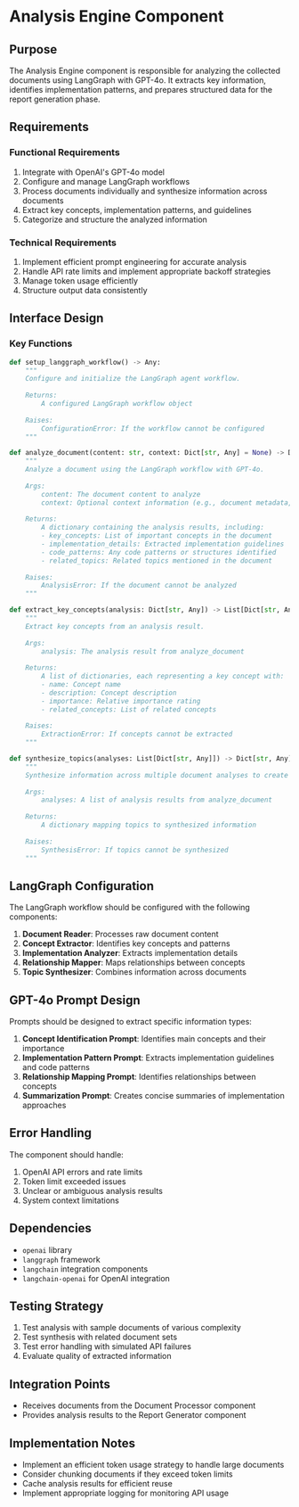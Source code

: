 # Analysis Engine Component

## Purpose
The Analysis Engine component is responsible for analyzing the collected documents using LangGraph with GPT-4o. It extracts key information, identifies implementation patterns, and prepares structured data for the report generation phase.

## Requirements

### Functional Requirements
1. Integrate with OpenAI's GPT-4o model
2. Configure and manage LangGraph workflows
3. Process documents individually and synthesize information across documents
4. Extract key concepts, implementation patterns, and guidelines
5. Categorize and structure the analyzed information

### Technical Requirements
1. Implement efficient prompt engineering for accurate analysis
2. Handle API rate limits and implement appropriate backoff strategies
3. Manage token usage efficiently
4. Structure output data consistently

## Interface Design

### Key Functions

```python
def setup_langgraph_workflow() -> Any:
    """
    Configure and initialize the LangGraph agent workflow.
    
    Returns:
        A configured LangGraph workflow object
        
    Raises:
        ConfigurationError: If the workflow cannot be configured
    """
```

```python
def analyze_document(content: str, context: Dict[str, Any] = None) -> Dict[str, Any]:
    """
    Analyze a document using the LangGraph workflow with GPT-4o.
    
    Args:
        content: The document content to analyze
        context: Optional context information (e.g., document metadata, category)
        
    Returns:
        A dictionary containing the analysis results, including:
        - key_concepts: List of important concepts in the document
        - implementation_details: Extracted implementation guidelines
        - code_patterns: Any code patterns or structures identified
        - related_topics: Related topics mentioned in the document
        
    Raises:
        AnalysisError: If the document cannot be analyzed
    """
```

```python
def extract_key_concepts(analysis: Dict[str, Any]) -> List[Dict[str, Any]]:
    """
    Extract key concepts from an analysis result.
    
    Args:
        analysis: The analysis result from analyze_document
        
    Returns:
        A list of dictionaries, each representing a key concept with:
        - name: Concept name
        - description: Concept description
        - importance: Relative importance rating
        - related_concepts: List of related concepts
        
    Raises:
        ExtractionError: If concepts cannot be extracted
    """
```

```python
def synthesize_topics(analyses: List[Dict[str, Any]]) -> Dict[str, Any]:
    """
    Synthesize information across multiple document analyses to create topic overviews.
    
    Args:
        analyses: A list of analysis results from analyze_document
        
    Returns:
        A dictionary mapping topics to synthesized information
        
    Raises:
        SynthesisError: If topics cannot be synthesized
    """
```

## LangGraph Configuration

The LangGraph workflow should be configured with the following components:

1. **Document Reader**: Processes raw document content
2. **Concept Extractor**: Identifies key concepts and patterns
3. **Implementation Analyzer**: Extracts implementation details
4. **Relationship Mapper**: Maps relationships between concepts
5. **Topic Synthesizer**: Combines information across documents

## GPT-4o Prompt Design

Prompts should be designed to extract specific information types:

1. **Concept Identification Prompt**: Identifies main concepts and their importance
2. **Implementation Pattern Prompt**: Extracts implementation guidelines and code patterns
3. **Relationship Mapping Prompt**: Identifies relationships between concepts
4. **Summarization Prompt**: Creates concise summaries of implementation approaches

## Error Handling

The component should handle:
1. OpenAI API errors and rate limits
2. Token limit exceeded issues
3. Unclear or ambiguous analysis results
4. System context limitations

## Dependencies
- `openai` library
- `langgraph` framework
- `langchain` integration components
- `langchain-openai` for OpenAI integration

## Testing Strategy
1. Test analysis with sample documents of various complexity
2. Test synthesis with related document sets
3. Test error handling with simulated API failures
4. Evaluate quality of extracted information

## Integration Points
- Receives documents from the Document Processor component
- Provides analysis results to the Report Generator component

## Implementation Notes
- Implement an efficient token usage strategy to handle large documents
- Consider chunking documents if they exceed token limits
- Cache analysis results for efficient reuse
- Implement appropriate logging for monitoring API usage